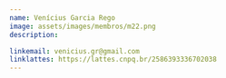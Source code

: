 ```yaml
---
name: Venícius Garcia Rego
image: assets/images/membros/m22.png
description: 

linkemail: venicius.gr@gmail.com
linklattes: https://lattes.cnpq.br/2586393336702038
---
```


